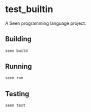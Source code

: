 # test_builtin

A Seen programming language project.

## Building

```bash
seen build
```

## Running

```bash
seen run
```

## Testing

```bash
seen test
```
